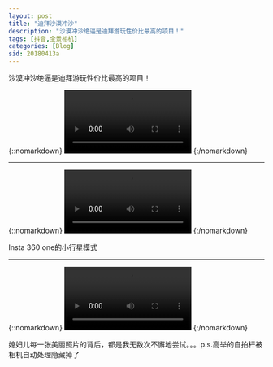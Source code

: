 ```yaml
---
layout: post
title: "迪拜沙漠冲沙"
description: "沙漠冲沙绝逼是迪拜游玩性价比最高的项目！"
tags: [抖音,全景相机]
categories: [Blog]
sid: 20180413a
---
```


沙漠冲沙绝逼是迪拜游玩性价比最高的项目！

{::nomarkdown}
<video width=250 class="my-video" src="http://yorry.cn/video/2deb787628d346ee814db3715fecae94.MP4" controls="controls">您的浏览器不支持 video 标签。</video>
{:/nomarkdown}

---

{::nomarkdown}
<video width=250 class="my-video" src="http://yorry.cn/video/316a79bf1d1249359ee0640ca9f71e14.MP4" controls="controls">您的浏览器不支持 video 标签。</video>
{:/nomarkdown}

Insta 360 one的小行星模式

---

{::nomarkdown}
<video width=250 class="my-video" src="http://yorry.cn/video/97693b5534714e43b3aec74906894862.MP4" controls="controls">您的浏览器不支持 video 标签。</video>
{:/nomarkdown}

媳妇儿每一张美丽照片的背后，都是我无数次不懈地尝试。。。p.s.高举的自拍杆被相机自动处理隐藏掉了